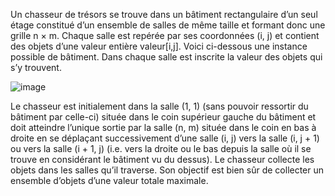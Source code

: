 Un chasseur de trésors se trouve dans un bâtiment rectangulaire d’un seul étage
constitué d’un ensemble de salles de même taille et formant donc une grille n × m.
Chaque salle est repérée par ses coordonnées (i, j) et contient des objets d’une valeur
entière valeur[i,j].
Voici ci-dessous une instance possible de bâtiment. Dans chaque salle est inscrite la
valeur des objets qui s’y trouvent.

![image](https://github.com/user-attachments/assets/9d4a4f9c-6663-46d0-9740-1f27b090f356)


Le chasseur est initialement dans la salle (1, 1) (sans pouvoir ressortir du bâtiment
par celle-ci) située dans le coin supérieur gauche du bâtiment et doit atteindre l’unique
sortie par la salle (n, m) située dans le coin en bas à droite en se déplaçant successivement
d’une salle (i, j) vers la salle (i, j + 1) ou vers la salle (i + 1, j) (i.e. vers la droite ou le
bas depuis la salle où il se trouve en considérant le bâtiment vu du dessus).
Le chasseur collecte les objets dans les salles qu’il traverse. Son objectif est bien sûr
de collecter un ensemble d’objets d’une valeur totale maximale.
